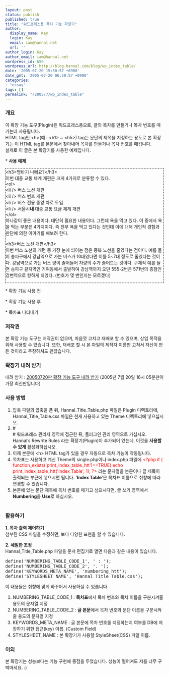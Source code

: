 ```yaml
---
layout: post
status: publish
published: true
title: "워드프레스용 목차 기능 확장기"
author:
  display_name: Kay
  login: Kay
  email: iam@hannal.net
  url: ''
author_login: Kay
author_email: iam@hannal.net
wordpress_id: 659
wordpress_url: http://blog.hannal.com/blog/wp_index_table/
date: '2005-07-20 15:50:57 +0900'
date_gmt: '2005-07-20 06:50:57 +0900'
categories:
- "essay"
tags: []
permalink: "/2005/7/wp_index_table"
---
```

<h3>개요</h3>
<p>이 확장 기능 도구(Plugin)은 워드프레스용으로, 글의 목차를 만들거나 목차 번호를 매기는데 사용됩니다.<br />
HTML tag인 &lt;h>(예 : &lt;h1> ~ &lt;h5>) tag는 문단의 제목을 지정하는 용도로 본 확장기는 이 HTML tag를 본문에서 찾아내어 목차를 만들거나 목차 번호를 매깁니다.<br />
실제로 이 글은 본 확장기를 사용한 예제입니다.</p>
<p>* <strong>사용 예제</strong></p>
<div style="border: 1px dashed #000 ">&lt;h3>명바기 나빠요?&lt;/h3><br />
이번 대중 교통 체계 개편은 크게 4가지로 분류할 수 있다.<br />
&lt;ol><br />
&lt;li /> 버스 노선 개편<br />
&lt;li /> 버스 번호 개편<br />
&lt;li /> 버스 전용 중앙 차로 도입<br />
&lt;li /> 서울시<b>내</b> 대중 교통 요금 체계 개편<br />
&lt;/ol><br />
하나같이 좋은 내용이다. 대단히 필요한 내용이다. 그런데 욕을 먹고 있다. 이 중에서 욕을 먹는 부분은 4가지이다. 즉 전부 욕을 먹고 있다는 것인데 이에 대해 개인적 경험과 판단에 의한 이야기를 해보려 한다.</p>
<p>&lt;h3>버스 노선 개편&lt;/h3><br />
이번 버스 노선의 개편 중 가장 눈에 띄이는 점은 중복 노선을 줄였다는 점이다. 예를 들어 송파구에서 강남역으로 가는 버스가 10대였다면 이를 5~7대 정도로 줄였다는 것이다. 강남역으로 가는 버스 양이 줄어들어 차량의 수가 줄어드는 것이다. 구체적 예를 들면 송파구 끝지역인 거여동에서 출발하여 강남역까지 오던 555-2번은 571번의 종점인 강변역으로 향하게 되었다. (번호가 몇 번인지는 모르겠다)
</p></div>
<p>* 확장 기능 사용 전<br />
<img src="http://blog.hannal.com/wp-content/old_uploads/archive/wp_index_table/no_use_htt_plugin.gif" alt="" /></p>
<p>* 확장 기능 사용 후<br />
<img src="http://blog.hannal.com/wp-content/old_uploads/archive/wp_index_table/use_htt_plugin.gif" alt="" /></p>
<p>* 목차표 나타내기<br />
<img src="http://blog.hannal.com/wp-content/old_uploads/archive/wp_index_table/make_htt_table.gif" alt="" /></p>
<h3>저작권</h3>
<p>본 확장 기능 도구는 저작권이 없으며, 마음껏 고치고 재배포 할 수 있으며, 상업 목적을 위해 사용할 수 있습니다. 또한, 재배포 할 시 본 파일의 제작자 이름만 고쳐서 자신이 만든 것이라고 주장하셔도 괜찮습니다.</p>
<h3>확장기 내려 받기</h3>
<p>내려 받기 : <a href="http://blog.hannal.com/wp-content/old_uploads/archive/wp_index_table/htt_20050720_03.zip">20050720판 확장 기능 도구 내려 받기</a> (2005년 7월 20일 16시 05분판이 가장 최신판입니다)</p>
<h3>사용 방법</h3>
<ol>
<li>압축 파일의 압축을 푼 뒤, Hannal_Title_Table.php 파일은 Plugin 디렉토리에, Hannal_Title_Table.css 파일은 현재 사용하고 있는 Theme 디렉토리에 넣으십시오.</li>
<li>#<br />
# 워드프레스 관리자 영역에 접근한 뒤, 플러그인 관리 영역으로 가십시오. Hannal’s Rewrite Rules 라는 확장기(Plugin)이 추가되어 있는데, 이것을 <strong>사용할 수 있게</strong> 활성화하십시오.</li>
<li>이제 본문에 &lt;h> HTML tag가 있을 경우 자동으로 목차 기능이 작동됩니다.</li>
<li>목차표는 사용하고 계신 Theme의 single.php이나 index.php 파일에 <font color="red">&lt;?php if ( function_exists('print_index_table_htt')==TRUE) echo print_index_table_htt('Index Table', 1); ?></font> 라는 문자열을 본문이나 글 제목이 출력되는 부근에 넣으시면 됩니다. '<strong>Index Table</strong>'은 목차표 이름으로 취향에 따라 변경할 수 있습니다. </li>
<li>본문에 있는 문단 제목에 목차 번호를 매기고 싶으시다면, 글 쓰기 영역에서 <strong>Numbering</strong>을 <strong>Use</strong>로 하십시오.<br />
<img src="http://blog.hannal.com/wp-content/old_uploads/archive/wp_index_table/numbering_use.gif" alt="" /></li>
</ol>
<h3>활용하기</h3>
<p><strong>1. 목차 출력 제어하기</strong><br />
첨부된 CSS 파일을 수정하면, 보다 다양한 표현을 할 수 있습니다.</p>
<p><strong>2. 세밀한 조정</strong><br />
Hannal_Title_Table.php 파일을 문서 편집기로 열면 다음과 같은 내용이 있습니다.</p>
<pre lang="php">
define('NUMBERING_TABLE_CODE_1', ' : ');
define('NUMBERING_TABLE_CODE_2', '. ');
define('KEYWORDS_META_NAME', 'numbering_htt');
define('STYLESHEET_NAME', 'Hannal_Title_Table.css');
</pre>
<p>이 내용들은 취향에 맞게 바꾸어서 사용하실 수 있습니다.</p>
<ol>
<li>NUMBERING_TABLE_CODE_1 : <strong>목차표</strong>에서 목차 번호와 목차 이름을 구분시켜줄 용도의 문자열 지정</li>
<li>NUMBERING_TABLE_CODE_2 : <strong>글 본문</strong>에서 목차 번호와 문단 이름을 구분시켜줄 용도의 문자열 지정</li>
<li>KEYWORDS_META_NAME : 글 본문에 목차 번호를 지정하는지 여부를 DB에 저장하기 위한 접근(key) 이름. (Custom Field)</li>
<li>STYLESHEET_NAME : 본 확장기가 사용할 StyleSheet(CSS) 파일 이름.</li>
</ol>
<h3>이외</h3>
<p>본 확장기는 성능보다는 기능 구현에 중점을 두었습니다. 성능이 떨어져도 저를 너무 구박마세요. :)</p>
